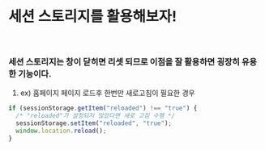 # 세션 스토리지를 활용해보자!

<br/>

### 세션 스토리지는 창이 닫히면 리셋 되므로 이점을 잘 활용하면 굉장히 유용한 기능이다.

1. ex) 홈페이지 페이지 로드후 한번만 새로고침이 필요한 경우
```javascript
if (sessionStorage.getItem("reloaded") !== "true") {
  /* "reloaded"가 설정되지 않았다면 새로 고침 수행 */
  sessionStorage.setItem("reloaded", "true");
  window.location.reload();
}
```
